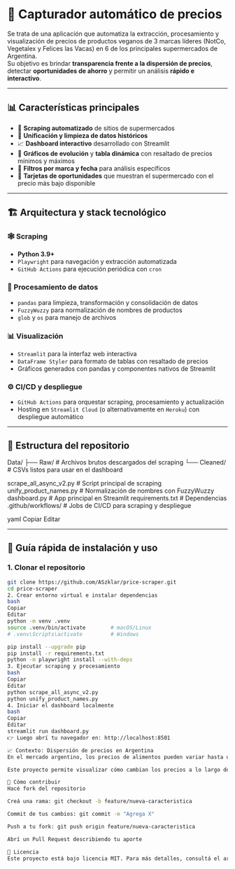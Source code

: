 # 🛒 Capturador automático de precios

Se trata de una aplicación que automatiza la extracción, procesamiento y visualización de precios de productos veganos de 3 marcas líderes (NotCo, Vegetalex y Felices las Vacas) en 6 de los principales supermercados de Argentina.  
Su objetivo es brindar **transparencia frente a la dispersión de precios**, detectar **oportunidades de ahorro** y permitir un análisis **rápido e interactivo**.

---

## 📊 Características principales

- 🧾 **Scraping automatizado** de sitios de supermercados  
- 🧹 **Unificación y limpieza de datos históricos**  
- 📈 **Dashboard interactivo** desarrollado con Streamlit  
- 🔎 **Gráficos de evolución** y **tabla dinámica** con resaltado de precios mínimos y máximos  
- 🎯 **Filtros por marca y fecha** para análisis específicos  
- 💸 **Tarjetas de oportunidades** que muestran el supermercado con el precio más bajo disponible

---

## 🏗 Arquitectura y stack tecnológico

### 🕸 Scraping
- **Python 3.9+**
- `Playwright` para navegación y extracción automatizada
- `GitHub Actions` para ejecución periódica con `cron`

### 🧪 Procesamiento de datos
- `pandas` para limpieza, transformación y consolidación de datos
- `FuzzyWuzzy` para normalización de nombres de productos
- `glob` y `os` para manejo de archivos

### 📊 Visualización
- `Streamlit` para la interfaz web interactiva
- `DataFrame Styler` para formato de tablas con resaltado de precios
- Gráficos generados con pandas y componentes nativos de Streamlit

### ⚙️ CI/CD y despliegue
- `GitHub Actions` para orquestar scraping, procesamiento y actualización
- Hosting en `Streamlit Cloud` (o alternativamente en `Heroku`) con despliegue automático

---

## 📂 Estructura del repositorio

Data/
├── Raw/ # Archivos brutos descargados del scraping
└── Cleaned/ # CSVs listos para usar en el dashboard

scrape_all_async_v2.py # Script principal de scraping
unify_product_names.py # Normalización de nombres con FuzzyWuzzy
dashboard.py # App principal en Streamlit
requirements.txt # Dependencias
.github/workflows/ # Jobs de CI/CD para scraping y despliegue

yaml
Copiar
Editar

---

## 🚀 Guía rápida de instalación y uso

### 1. Clonar el repositorio
```bash
git clone https://github.com/ASzklar/price-scraper.git
cd price-scraper
2. Crear entorno virtual e instalar dependencias
bash
Copiar
Editar
python -m venv .venv
source .venv/bin/activate        # macOS/Linux
# .venv\Scripts\activate         # Windows

pip install --upgrade pip
pip install -r requirements.txt
python -m playwright install --with-deps
3. Ejecutar scraping y procesamiento
bash
Copiar
Editar
python scrape_all_async_v2.py
python unify_product_names.py
4. Iniciar el dashboard localmente
bash
Copiar
Editar
streamlit run dashboard.py
👉 Luego abrí tu navegador en: http://localhost:8501

📈 Contexto: Dispersión de precios en Argentina
En el mercado argentino, los precios de alimentos pueden variar hasta un 200% entre supermercados para un mismo producto. Y eso sin tener en cuenta promociones específicas.

Este proyecto permite visualizar cómo cambian los precios a lo largo del tiempo y entre cadenas, facilitando la comparación y ayudando a los consumidores a tomar mejores decisiones.

🤝 Cómo contribuir
Hacé fork del repositorio

Creá una rama: git checkout -b feature/nueva-caracteristica

Commit de tus cambios: git commit -m "Agrega X"

Push a tu fork: git push origin feature/nueva-caracteristica

Abrí un Pull Request describiendo tu aporte

📄 Licencia
Este proyecto está bajo licencia MIT. Para más detalles, consultá el archivo LICENSE.
